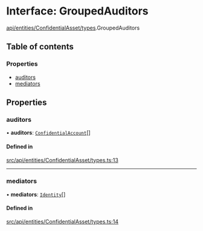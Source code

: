 # Interface: GroupedAuditors

[api/entities/ConfidentialAsset/types](../wiki/api.entities.ConfidentialAsset.types).GroupedAuditors

## Table of contents

### Properties

- [auditors](../wiki/api.entities.ConfidentialAsset.types.GroupedAuditors#auditors)
- [mediators](../wiki/api.entities.ConfidentialAsset.types.GroupedAuditors#mediators)

## Properties

### auditors

• **auditors**: [`ConfidentialAccount`](../wiki/api.entities.ConfidentialAccount.ConfidentialAccount)[]

#### Defined in

[src/api/entities/ConfidentialAsset/types.ts:13](https://github.com/PolymeshAssociation/polymesh-private-sdk/blob/297c67ce/src/api/entities/ConfidentialAsset/types.ts#L13)

___

### mediators

• **mediators**: [`Identity`](../wiki/api.entities.Identity.Identity)[]

#### Defined in

[src/api/entities/ConfidentialAsset/types.ts:14](https://github.com/PolymeshAssociation/polymesh-private-sdk/blob/297c67ce/src/api/entities/ConfidentialAsset/types.ts#L14)
